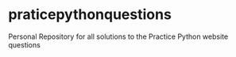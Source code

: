 # praticepythonquestions
Personal Repository for all solutions to the Practice Python website questions 
